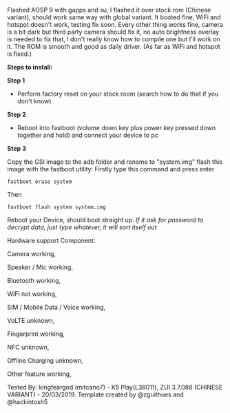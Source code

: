 Flashed AOSP 9 with gapps and su, I flashed it over stock rom (Chinese variant), should work same way with global variant.
It booted fine, WiFi and hotspot doesn't work, testing fix soon. Every other thing works fine, camera is a bit dark but third party camera should fix it, no auto brightness overlay is needed to fix that, I don't really know how to compile one but I'll work on it.
The ROM is smooth and good as daily driver. (As far as WiFi and hotspot is fixed.)

**Steps to install:**

**Step 1**
* Perform factory reset on your stock room (search how to do that if you don't know)

**Step 2**
* Reboot into fastboot (volume down key plus power key pressed down together and hold) and connect your device to pc

**Step 3**

Copy the GSI image to the adb folder and rename to "system.img"
flash this image with the fastboot utility:
Firstly type this command and press enter

`fastboot erase system`

Then

`fastboot flash system system.img`

Reboot your Device, should boot straight up. 
_If it ask for password to decrypt data, just type whatever, it will sort itself out_

Hardware support Component:

Camera	                      working,

Speaker / Mic	              working,

Bluetooth	              working,

WiFi	                   not working,

SIM / Mobile Data / Voice     working,

VoLTE	                      unknown,

Fingerprint	              working,

NFC	                      unknown,

Offline Charging	      unknown,

Other feature	              working,



Tested By: kingfeargod (mitcano7) - K5 Play(L38011), ZUI 3.7.088 (CHINESE VARIANT) - 20/03/2019.
Template created by @zguithues and @hackintosh5